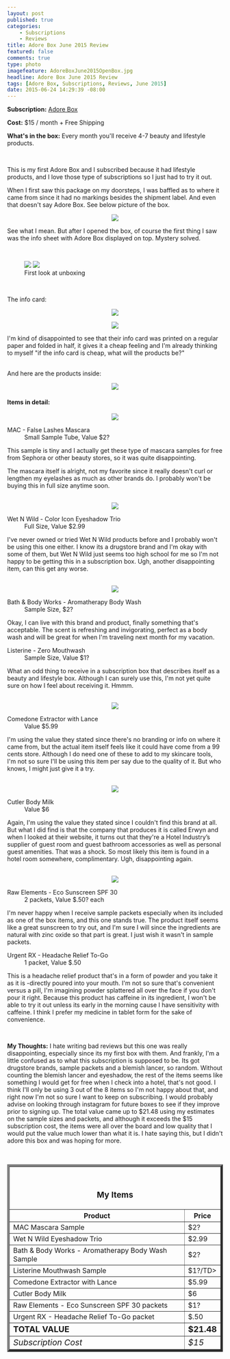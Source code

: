 ```yaml
---
layout: post
published: true
categories: 
    - Subscriptions
    - Reviews
title: Adore Box June 2015 Review
featured: false
comments: true
type: photo
imagefeature: AdoreBoxJune2015OpenBox.jpg
headline: Adore Box June 2015 Review
tags: [Adore Box, Subscriptions, Reviews, June 2015]
date: 2015-06-24 14:29:39 -08:00
---
```



<p><b>Subscription:</b> <a href="https://adorebox.cratejoy.com" target="_blank">Adore Box</a></p>
<p><b>Cost:</b> $15 / month + Free Shipping</p>
<p><b>What's in the box:</b> Every month you'll receive 4-7 beauty and lifestyle products.</p>
<br>

<p>This is my first Adore Box and I subscribed because it had lifestyle products, and I love those type of subscriptions so I just had to try it out.</p>

<p>When I first saw this package on my doorsteps, I was baffled as to where it came from since it had no markings besides the shipment label. And even that doesn't say Adore Box. See below picture of the box.</p>

<center><img src='/images/AdoreBoxJune2015Box.jpg'></center>

<p>See what I mean. But after I opened the box, of course the first thing I saw was the info sheet with Adore Box displayed on top. Mystery solved.</p>
<br>

<figure>
      <img src='/images/AdoreBoxJune2015OpenBox.jpg'>
      <img src='/images/AdoreBoxJune2015OpenBox2.jpg'>
      <figcaption>First look at unboxing</figcaption>
</figure>

<br>

<p>The info card:</p>
<p><center><img src='/images/AdoreBoxJune2015Info.jpg'></center></p>
<center><img src='/images/AdoreBoxJune2015Info2.jpg'></center>

<p>I'm kind of disappointed to see that their info card was printed on a regular paper and folded in half, it gives it a cheap feeling and I'm already thinking to myself "if the info card is cheap, what will the products be?"</p>

<br>

<DT>And here are the products inside:</DT>

<p><center><img src='/images/AdoreBoxJune2015Items.jpg'></center></p>

<p><H4>Items in detail:</H4></p>

<center><img src='/images/AdoreBoxJune2015Mascara.jpg'></center>

<DL>
<DT>MAC - False Lashes Mascara</DT>
<DD>Small Sample Tube, Value $2?</DD>
</DL>

<p>This sample is tiny and I actually get these type of mascara samples for free from Sephora or other beauty stores, so it was quite disappointing.</p>
<p>The mascara itself is alright, not my favorite since it really doesn't curl or lengthen my eyelashes as much as other brands do. I probably won't be buying this in full size anytime soon.</p>
<br>

<center><img src='/images/AdoreBoxJune2015Eyeshadow.jpg'></center>

<DL>
<DT>Wet N Wild - Color Icon Eyeshadow Trio</DT>
<DD>Full Size, Value $2.99</DD>
</DL>

<p>I've never owned or tried Wet N Wild products before and I probably won't be using this one either. I know its a drugstore brand and I'm okay with some of them, but Wet N Wild just seems too high school for me so I'm not happy to be getting this in a subscription box. Ugh, another disappointing item, can this get any worse.</p>
<br>

<center><img src='/images/AdoreBoxJune2015WashItems.jpg'></center>

<DL>
<DT>Bath & Body Works - Aromatherapy Body Wash</DT>
<DD>Sample Size, $2?</DD>
</DL>

<p>Okay, I can live with this brand and product, finally something that's acceptable. The scent is refreshing and invigorating, perfect as a body wash and will be great for when I'm traveling next month for my vacation.</p>

<DL>
<DT>Listerine - Zero Mouthwash</DT>
<DD>Sample Size, Value $1?</DD>
</DL>

<p>What an odd thing to receive in a subscription box that describes itself as a beauty and lifestyle box. Although I can surely use this, I'm not yet quite sure on how I feel about receiving it. Hmmm.</p>
<br>

<center><img src='/images/AdoreBoxJune2015Acne.jpg'></center>

<DL>
<DT>Comedone Extractor with Lance</DT>
<DD>Value $5.99</DD>
</DL>

<p>I'm using the value they stated since there's no branding or info on where it came from, but the actual item itself feels like it could have come from a 99 cents store. Although I do need one of these to add to my skincare tools, I'm not so sure I'll be using this item per say due to the quality of it. But who knows, I might just give it a try.</p>
<br>

<center><img src='/images/AdoreBoxJune2015Cutler.jpg'></center>

<DL>
<DT>Cutler Body Milk</DT>
<DD>Value $6</DD>
</DL>

<p>Again, I'm using the value they stated since I couldn't find this brand at all. But what I did find is that the company that produces it is called Erwyn and when I looked at their website, it turns out that they're a Hotel Industry’s supplier of guest room and guest bathroom accessories as well as personal guest amenities. That was a shock. So most likely this item is found in a hotel room somewhere, complimentary. Ugh, disappointing again.</p> 
<br>

<center><img src='/images/AdoreBoxJune2015Packets.jpg'></center>

<DL>
<DT>Raw Elements - Eco Sunscreen SPF 30</DT>
<DD>2 packets, Value $.50? each</DD>
</DL>

<p>I'm never happy when I receive sample packets especially when its included as one of the box items, and this one stands true. The product itself seems like a great sunscreen to try out, and I'm sure I will since the ingredients are natural with zinc oxide so that part is great. I just wish it wasn't in sample packets.</p>

<DL>
<DT>Urgent RX - Headache Relief To-Go</DT>
<DD>1 packet, Value $.50</DD>
</DL>

<p>This is a headache relief product that's in a form of powder and you take it as it is -directly poured into your mouth. I'm not so sure that's convenient versus a pill, I'm imagining powder splattered all over the face if you don't pour it right. Because this product has caffeine in its ingredient, I won't be able to try it out unless its early in the morning cause I have sensitivity with caffeine. I think I prefer my medicine in tablet form for the sake of convenience.</p>
<br>

<p><i class="icon-exclamation-sign"></i><b> My Thoughts:</b> I hate writing bad reviews but this one was really disappointing, especially since its my first box with them. And frankly, I'm a little confused as to what this subscription is supposed to be. Its got drugstore brands, sample packets and a blemish lancer, so random. Without counting the blemish lancer and eyeshadow, the rest of the items seems like something I would get for free when I check into a hotel, that's not good. I think I'll only be using 3 out of the 8 items so I'm not happy about that, and right now I'm not so sure I want to keep on subscribing. I would probably advise on looking through instagram for future boxes to see if they improve prior to signing up. The total value came up to $21.48 using my estimates on the sample sizes and packets, and although it exceeds the $15 subscription cost, the items were all over the board and low quality that I would put the value much lower than what it is. I hate saying this, but I didn't adore this box and was hoping for more.</p>
<br>

<TABLE  BORDER="5">
   <TR>
      <TH COLSPAN="2">
         <H3><BR><center>My Items</center></H3>
      </TH>
   </TR>
      <TH>Product</TH>
      <TH>Price</TH>
  <TR>
      <TD>MAC Mascara Sample</TD>
      <TD>$2?</TD>
   </TR>
   <TR>
      <TD>Wet N Wild Eyeshadow Trio</TD>
      <TD>$2.99</TD>
   </TR>
    <TR>
      <TD>Bath & Body Works - Aromatherapy Body Wash Sample</TD>
      <TD>$2?</TD>
   </TR>
    <TR>
      <TD>Listerine Mouthwash Sample</TD>
      <TD>$1?/TD>
   </TR>
    <TR>
      <TD>Comedone Extractor with Lance</TD>
      <TD>$5.99</TD>
   </TR>
   <TR>
      <TD>Cutler Body Milk</TD>
      <TD>$6</TD>
   </TR>
   <TR>
      <TD>Raw Elements - Eco Sunscreen SPF 30 packets</TD>
      <TD>$1?</TD>
   </TR>
   <TR>
      <TD>Urgent RX - Headache Relief To-Go packet</TD>
      <TD>$.50</TD>
   </TR>
   <TR>
      <TD><b><big>TOTAL VALUE</big></b></TD>
      <TD><b><big>$21.48</big></b></TD>
   </TR>
   <TR>
      <TD><i><big>Subscription Cost</big></i></TD>
      <TD><i><big>$15</big></i></TD>
   </TR>
</TABLE>
